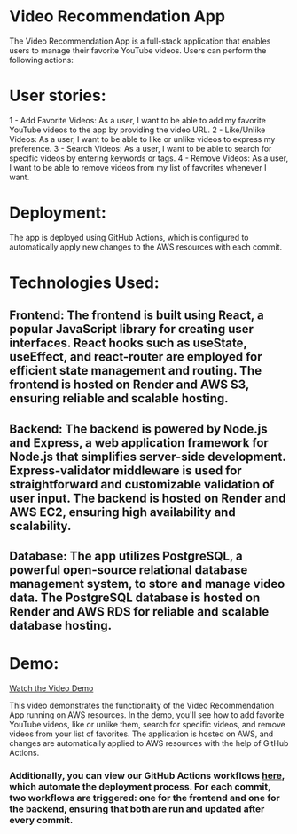 # Video Recommendation App
The Video Recommendation App is a full-stack application that enables users to manage their favorite YouTube videos. Users can perform the following actions:

# User stories:
1 - Add Favorite Videos: As a user, I want to be able to add my favorite YouTube videos to the app by providing the video URL.
2 - Like/Unlike Videos: As a user, I want to be able to like or unlike videos to express my preference.
3 - Search Videos: As a user, I want to be able to search for specific videos by entering keywords or tags.
4 - Remove Videos: As a user, I want to be able to remove videos from my list of favorites whenever I want.

# Deployment: 
The app is deployed using GitHub Actions, which is configured to automatically apply new changes to the AWS resources with each commit.

# Technologies Used:
## Frontend: The frontend is built using React, a popular JavaScript library for creating user interfaces. React hooks such as useState, useEffect, and react-router are employed for efficient state management and routing. The frontend is hosted on Render and AWS S3, ensuring reliable and scalable hosting.

## Backend: The backend is powered by Node.js and Express, a web application framework for Node.js that simplifies server-side development. Express-validator middleware is used for straightforward and customizable validation of user input. The backend is hosted on Render and AWS EC2, ensuring high availability and scalability.

## Database: The app utilizes PostgreSQL, a powerful open-source relational database management system, to store and manage video data. The PostgreSQL database is hosted on Render and AWS RDS for reliable and scalable database hosting.

# **Demo:**

[Watch the Video Demo](https://www.youtube.com/yourvideolink)

This video demonstrates the functionality of the Video Recommendation App running on AWS resources. In the demo, you'll see how to add favorite YouTube videos, like or unlike them, search for specific videos, and remove videos from your list of favorites. The application is hosted on AWS, and changes are automatically applied to AWS resources with the help of GitHub Actions.

### Additionally, you can view our GitHub Actions workflows [here](https://github.com/seyyednavid/Video-recommendation-app/actions), which automate the deployment process. For each commit, two workflows are triggered: one for the frontend and one for the backend, ensuring that both are run and updated after every commit.

